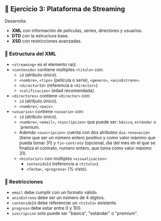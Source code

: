 ## 📌 **Ejercicio 3: Plataforma de Streaming**  
Desarrolla:  
- **XML** con información de películas, series, directores y usuarios.  
- **DTD** con la estructura base.  
- **XSD** con restricciones avanzadas.  

### 🎯 **Estructura del XML**  
- `<streaming>` es el elemento raíz.  
- `<contenido>` contiene múltiples `<titulo>` con:  
  - `id` (atributo único).  
  - `<nombre>`, `<tipo>` (película o serie), `<genero>`, `<anioEstreno>`.  
  - `<directorId>` (referencia a `<director>`).  
  - `<calificacion>` (edad recomendada).  
- `<directores>` contiene `<director>` con:  
  - `id` (atributo único).  
  - `<nombre>`, `<pais>`.  
- `<usuarios>` contiene `<usuario>` con:  
  - `id` (atributo único).  
  - `<nombre>`, `<email>`, `<suscripcion>` que puede ser: `básica`, `estándar` o `premium.
  - Además `<suscripcion>` cuenta con dos atributos `dia-renovación` (tiene que ser un número entero positivo y como valor máximo que pueda tomar 31) y `fin-contrato` (opcional, dia del mes en el que se finaliza el contrato, numero entero, que toma como valor máximo 31).  
  - `<historial>` con múltiples `<visualizacion>`:  
    - `contenidoId` (referencia a `<titulo>`).  
    - `<fecha>`, `<progreso>` (% visto).  

### 🎯 **Restricciones**  
- `email` debe cumplir con un formato válido.  
- `anioEstreno` debe ser un número de 4 dígitos.  
- `contenidoId` debe referenciar un `<titulo>` existente.  
- `progreso` debe estar entre 0 y 100.  
- `suscripcion` solo puede ser "básica", "estándar" o "premium".  